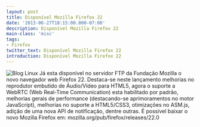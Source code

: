 ```yaml
---
layout: post
title: Disponível Mozilla Firefox 22
date: '2013-06-27T18:15:00.000-07:00'
description: Disponível Mozilla Firefox 22
main-class: 'misc'
tags:
- Firefox
twitter_text: Disponível Mozilla Firefox 22
introduction: Disponível Mozilla Firefox 22
---
```

![Blog Linux](http://marcelo.juntadados.org/upload/2/52/Logo_Firefox.png "Blog Linux")
Já esta  disponível no servidor FTP da Fundação Mozilla o novo navegador web  Firefox 22. Destaca-se neste lançamento melhorias no reprodutor embutido  de Áudio/Vídeo para HTML5, agora o suporte a WebRTC (Web Real-Time  Communication) esta habilitado por padrão, melhorias gerais de  performance (destacando-se aprimoramentos no motor JavaScript),  melhorias no suporte a HTML5/CSS3, otimizações no ASM.js, adição de uma  nova API de notificação, dentre outras. 
É possível baixar o novo Mozilla Firefox em: mozilla.org/pub/firefox/releases/22.0

